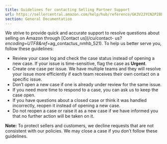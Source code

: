 ```yaml
---
title: Guidelines for contacting Selling Partner Support
url: https://sellercentral.amazon.com/help/hub/reference/GK3V2JYCN2P28BFX
section: General Documentation
---
```


We strive to provide quick and accurate support to resolve questions about
selling on Amazon through [Contact us](/cu/contact-
us?_encoding=UTF8&ref_=ag_contactus_nmhb_521). To help us better serve you,
follow these guidelines:

  * Review your case log and check the case status instead of opening a new case. If your issue is time-sensitive, flag the case as **Urgent**.
  * Create one case per issue. We have multiple teams and they will resolve your issue more efficiently if each team receives their own contact on a specific issue.
  * Don’t open a new case if one is already under review for the same issue.
  * If you need more time to respond to a case, you can ask us to keep the case open.
  * If you have questions about a closed case or think it was handled incorrectly, reopen it instead of opening a new case.
  * Do not reopen a case or raise it as a new case if we have informed you that no further action will be taken on it.

**Note:** To protect sellers and customers, we decline requests that are not
consistent with our policies. We may close a case if you don’t follow these
guidelines.

